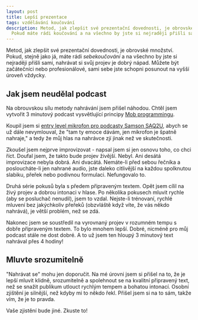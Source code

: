 ```yaml
---
layout: post
title: Lepší prezentace
tags: vzdělávání koučování
description: Metod, jak zlepšit své prezentační dovednosti, je obrovské množství.
  Pokud máte rádi koučování a na všechno by jste si nejraději přišli sami, zkuste tento nápad.
---
```


Metod, jak zlepšit své prezentační dovednosti, je obrovské množství.
Pokud, stejně jako já, máte rádi *sebekoučování* a na všechno by jste si nejraději
přišli sami, nahrávat si svůj projev je dobrý nápad. Můžete být začátečníci nebo profesionálové,
sami sebe jste schopni posunout na vyšší úroveň vždycky.

## Jak jsem neudělal podcast

Na obrouvskou sílu metody nahrávání jsem přišel náhodou. Chtěl jsem vytvořit 3 minutový podcast
vysvětlující principy [Mob programmingu](/mob-programming-dejte-mu-sanci).

Koupil jsem si
[entry level mikrofon pro podcasty Samson SAQ2U](https://www.amazon.co.uk/Samson-Handheld-Microphone-Recording-Podcasting/dp/B001R747SG),
abych se už dále nevymlouval, že "tam ty emoce dávám, jen mikrofon je špatně nahraje,"
a tedy že můj hlas na nahrávce zjí jinak než ve skutečnosti.

Zkoušel jsem nejprve improvizovat - napsal jsem si jen osnovu toho, co chci říct.
Doufal jsem, že takto bude projev živější. Nebyl. Ani desátá improvizace nebyla dobrá. Ani dvacátá.
Nemáte-li před sebou řečníka a posloucháte-li jen
nahrané audio, jste daleko citlivější na každou spolknutou slabiku, přeřek nebo podivnou formulaci.
Nefungovalo to.

Druhá série pokusů byla s předem připraveným textem. Opět jsem cílil na živý projev a dobrou intonaci v hlase.
Po několika pokusech mluvit rychle (aby se posluchač nenudil), jsem to vzdal. Nejste-li trénovaní,
rychlé mluvení bez jakýchkoliv přeřeků (obzvláště když víte, že vás někdo nahrává), je větší problém, než
se zdá.

Nakonec jsem se soustředil na vyrovnaný projev v rozumném tempu s dobře připraveným textem.
To bylo mnohem lepší. Dobré, nicméně pro můj podcast stále ne dost dobré. A to už jsem ten hloupý 3 minutový text
nahrával přes 4 hodiny!

## Mluvte srozumitelně

"Nahrávat se" mohu jen doporučit. Na mé úrovni jsem si přišel na to, že je lepší mluvit
klidně, srozumitelně a spolehnout se na kvalitní připravený text, než se snažit publikum utlouct
rychlým tempem a bohatou intonací.
Osobní zjištění je silnější, než kdyby mi to někdo řekl. Přišel jsem si na to sám, takže vím,
že je to pravda.

Vaše zjistění bude jiné. Zkuste to!
